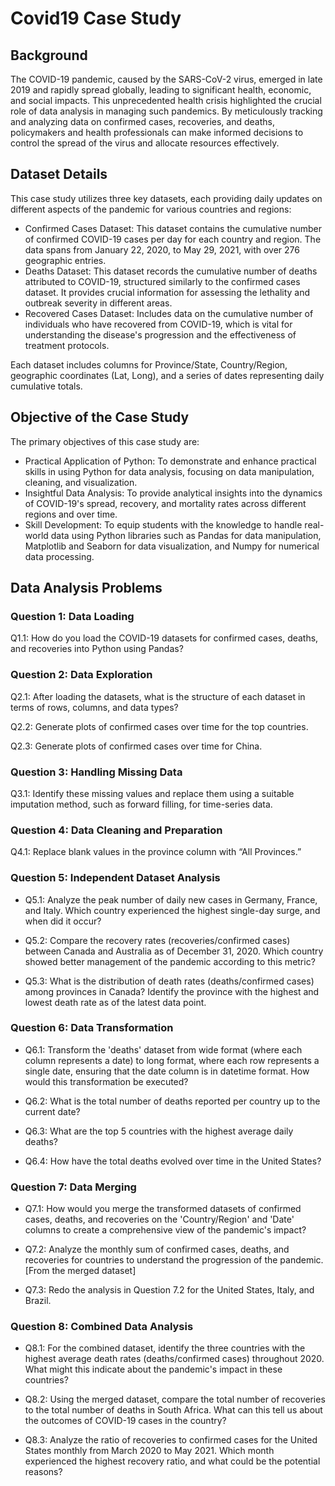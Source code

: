 # Covid19 Case Study

## Background

The COVID-19 pandemic, caused by the SARS-CoV-2 virus, emerged in late 2019 and rapidly spread globally, leading to significant health, economic, and social impacts. This unprecedented health crisis highlighted the crucial role of data analysis in managing such pandemics. By meticulously tracking and analyzing data on confirmed cases, recoveries, and deaths, policymakers and health professionals can make informed decisions to control the spread of the virus and allocate resources effectively.

## Dataset Details

This case study utilizes three key datasets, each providing daily updates on different aspects of the pandemic for various countries and regions:

- Confirmed Cases Dataset: This dataset contains the cumulative number of confirmed COVID-19 cases per day for each country and region. The data spans from January 22, 2020, to May 29, 2021, with over 276 geographic entries.
- Deaths Dataset: This dataset records the cumulative number of deaths attributed to COVID-19, structured similarly to the confirmed cases dataset. It provides crucial information for assessing the lethality and outbreak severity in different areas.
- Recovered Cases Dataset: Includes data on the cumulative number of individuals who have recovered from COVID-19, which is vital for understanding the disease's progression and the effectiveness of treatment protocols.

Each dataset includes columns for Province/State, Country/Region, geographic coordinates (Lat, Long), and a series of dates representing daily cumulative totals.

## Objective of the Case Study

The primary objectives of this case study are:

- Practical Application of Python: To demonstrate and enhance practical skills in using Python for data analysis, focusing on data manipulation, cleaning, and visualization.
- Insightful Data Analysis: To provide analytical insights into the dynamics of COVID-19's spread, recovery, and mortality rates across different regions and over time.
- Skill Development: To equip students with the knowledge to handle real-world data using Python libraries such as Pandas for data manipulation, Matplotlib and Seaborn for data visualization, and Numpy for numerical data processing.

## Data Analysis Problems

### Question 1: Data Loading

Q1.1: How do you load the COVID-19 datasets for confirmed cases, deaths, and recoveries into Python using Pandas?

### Question 2: Data Exploration

Q2.1: After loading the datasets, what is the structure of each dataset in terms of rows, columns, and data types?

Q2.2: Generate plots of confirmed cases over time for the top countries.

Q2.3: Generate plots of confirmed cases over time for China.

### Question 3: Handling Missing Data

Q3.1: Identify these missing values and replace them using a suitable imputation method, such as forward filling, for time-series data.

### Question 4: Data Cleaning and Preparation

Q4.1: Replace blank values in the province column with “All Provinces.”

### Question 5: Independent Dataset Analysis

- Q5.1: Analyze the peak number of daily new cases in Germany, France, and Italy. Which country experienced the highest single-day surge, and when did it occur?

- Q5.2: Compare the recovery rates (recoveries/confirmed cases) between Canada and Australia as of December 31, 2020. Which country showed better management of the pandemic according to this metric?

- Q5.3: What is the distribution of death rates (deaths/confirmed cases) among provinces in Canada? Identify the province with the highest and lowest death rate as of the latest data point.

### Question 6: Data Transformation

- Q6.1: Transform the 'deaths' dataset from wide format (where each column represents a date) to long format, where each row represents a single date, ensuring that the date column is in datetime format. How would this transformation be executed?

- Q6.2: What is the total number of deaths reported per country up to the current date?

- Q6.3: What are the top 5 countries with the highest average daily deaths?

- Q6.4: How have the total deaths evolved over time in the United States?

### Question 7: Data Merging

- Q7.1: How would you merge the transformed datasets of confirmed cases, deaths, and recoveries on the 'Country/Region' and 'Date' columns to create a comprehensive view of the pandemic's impact?

- Q7.2: Analyze the monthly sum of confirmed cases, deaths, and recoveries for countries to understand the progression of the pandemic.[From the merged dataset]

- Q7.3: Redo the analysis in Question 7.2 for the United States, Italy, and Brazil.

### Question 8: Combined Data Analysis

- Q8.1: For the combined dataset, identify the three countries with the highest average death rates (deaths/confirmed cases) throughout 2020. What might this indicate about the pandemic's impact in these countries?

- Q8.2: Using the merged dataset, compare the total number of recoveries to the total number of deaths in South Africa. What can this tell us about the outcomes of COVID-19 cases in the country?

- Q8.3: Analyze the ratio of recoveries to confirmed cases for the United States monthly from March 2020 to May 2021. Which month experienced the highest recovery ratio, and what could be the potential reasons?
